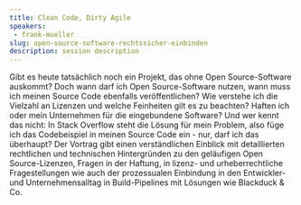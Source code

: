 ```yaml
---
title: Clean Code, Dirty Agile
speakers:
 - frank-mueller
slug: open-source-software-rechtssicher-einbinden
description: session description
---
```

Gibt es heute tatsächlich noch ein Projekt, das ohne Open Source-Software auskommt? Doch wann darf ich Open Source-Software nutzen, wann muss ich meinen Source Code ebenfalls veröffentlichen? Wie verstehe ich die Vielzahl an Lizenzen und welche Feinheiten gilt es zu beachten? Haften ich oder mein Unternehmen für die eingebundene Software? Und wer kennt das nicht: In Stack Overflow steht die Lösung für mein Problem, also füge ich das Codebeispiel in meinen Source Code ein - nur, darf ich das überhaupt? Der Vortrag gibt einen verständlichen Einblick mit detaillierten rechtlichen und technischen Hintergründen zu den geläufigen Open Source-Lizenzen, Fragen in der Haftung, in lizenz- und urheberrechtliche Fragestellungen wie auch der prozessualen Einbindung in den Entwickler- und Unternehmensalltag in Build-Pipelines mit Lösungen wie Blackduck & Co.